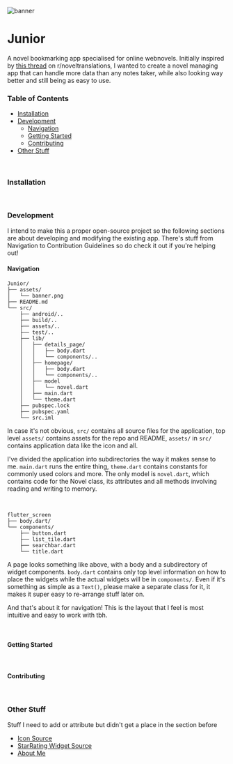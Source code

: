 ![banner](https://github.com/OverPoweredDev/Junior/blob/master/assets/banner.png)

# Junior

A novel bookmarking app specialised for online webnovels. Initially inspired by [this thread]() on r/noveltranslations, I wanted to create a novel managing app
that can handle more data than any notes taker, while also looking way better and still being as easy to use.

### Table of Contents

- [Installation](#installation)
- [Development](#development)
    - [Navigation](#navigation)
    - [Getting Started](#getting-started)
    - [Contributing](#contributing)
- [Other Stuff](#other-stuff)

<br>

### Installation

<br>

### Development

I intend to make this a proper open-source project so the following sections are about developing and modifying the existing app. There's stuff from Navigation
to Contribution Guidelines so do check it out if you're helping out!

#### Navigation

```
Junior/
├── assets/
│   └── banner.png
├── README.md
└── src/
    ├── android/..
    ├── build/..
    ├── assets/..
    ├── test/..
    ├── lib/
    │   ├── details_page/
    │   │   ├── body.dart
    │   │   └── components/..
    │   ├── homepage/
    │   │   ├── body.dart
    │   │   └── components/..
    │   ├── model
    │   │   └── novel.dart
    │   ├── main.dart
    │   └── theme.dart
    ├── pubspec.lock
    ├── pubspec.yaml
    └── src.iml
```

In case it's not obvious, `src/` contains all source files for the application, top level `assets/` contains assets for the repo and README, `assets/` in `src/`
contains application data like the icon and all.

I've divided the application into subdirectories the way it makes sense to me. `main.dart` runs the entire thing, `theme.dart` contains constants for commonly
used colors and more. The only model is `novel.dart`, which contains code for the Novel class, its attributes and all methods involving reading and writing to
memory.

<br>

```
flutter_screen
├── body.dart/
└── components/
    ├── button.dart
    ├── list_tile.dart
    ├── searchbar.dart
    └── title.dart
```

A page looks something like above, with a body and a subdirectory of widget components. `body.dart` contains only top level information on how to place the
widgets while the actual widgets will be in `components/`. Even if it's something as simple as a `Text()`, please make a separate class for it, it makes it
super easy to re-arrange stuff later on.

And that's about it for navigation! This is the layout that I feel is most intuitive and easy to work with tbh.

<br>

#### Getting Started

<br>

#### Contributing

<br>

### Other Stuff

Stuff I need to add or attribute but didn't get a place in the section before

- [Icon Source](https://www.rawpixel.com/image/2869824/free-illustration-image-reading-book-books-images-earth-tone)
- [StarRating Widget Source](https://gist.github.com/sma/1f22ef926ef878f10915aa9e00bc9eaa)
- [About Me](https://github.com/OverPoweredDev)
